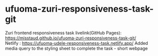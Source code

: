 # ufuoma-zuri-responsiveness-task-git
Zuri frontend responsiveness task livelink(GitHub Pages): https://misstaud.github.io/ufuoma-zuri-responsiveness-task-git/   
Netlify : https://ufuoma-udele-responsiveness-task.netlify.app/
Added media query to the styling sheet to complete the task - short webpage
